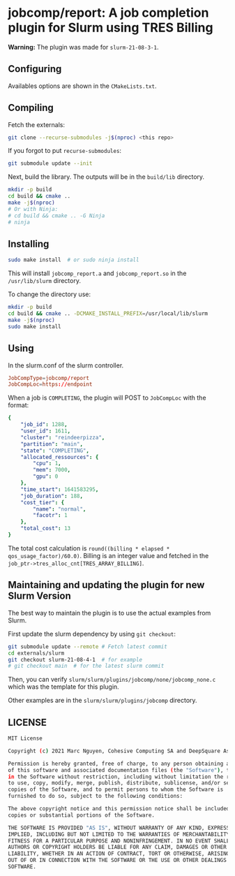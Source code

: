 # jobcomp/report: A job completion plugin for Slurm using TRES Billing

**Warning:** The plugin was made for `slurm-21-08-3-1`.

## Configuring

Availables options are shown in the `CMakeLists.txt`.

## Compiling

Fetch the externals:

```sh
git clone --recurse-submodules -j$(nproc) <this repo>
```

If you forgot to put `recurse-submodules`:

```sh
git submodule update --init
```

Next, build the library. The outputs will be in the `build/lib` directory.

```sh
mkdir -p build
cd build && cmake ..
make -j$(nproc)
# Or with Ninja:
# cd build && cmake .. -G Ninja
# ninja
```

## Installing

```sh
sudo make install  # or sudo ninja install
```

This will install `jobcomp_report.a` and `jobcomp_report.so` in the `/usr/lib/slurm` directory.

To change the directory use:

```sh
mkdir -p build
cd build && cmake .. -DCMAKE_INSTALL_PREFIX=/usr/local/lib/slurm
make -j$(nproc)
sudo make install
```

## Using

In the slurm.conf of the slurm controller.

```conf
JobCompType=jobcomp/report
JobCompLoc=https://endpoint
```

When a job is `COMPLETING`, the plugin will POST to `JobCompLoc` with the format:

```yml
{
    "job_id": 1288,
    "user_id": 1611,
    "cluster": "reindeerpizza",
    "partition": "main",
    "state": "COMPLETING",
    "allocated_ressources": {
        "cpu": 1,
        "mem": 7000,
        "gpu": 0
    },
    "time_start": 1641583295,
    "job_duration": 188,
    "cost_tier": {
        "name": "normal",
        "facotr": 1
    },
    "total_cost": 13
}
```

The total cost calculation is `round((billing * elapsed * qos_usage_factor)/60.0)`.
Billing is an integer value and fetched in the `job_ptr->tres_alloc_cnt[TRES_ARRAY_BILLING]`.

## Maintaining and updating the plugin for new Slurm Version

The best way to maintain the plugin is to use the actual examples from Slurm.

First update the slurm dependency by using `git checkout`:

```sh
git submodule update --remote # Fetch latest commit
cd externals/slurm
git checkout slurm-21-08-4-1  # for example
# git checkout main  # for the latest slurm commit
```

Then, you can verify `slurm/slurm/plugins/jobcomp/none/jobcomp_none.c` which was the template for this plugin.

Other examples are in the `slurm/slurm/plugins/jobcomp` directory.

## LICENSE

```sh
MIT License

Copyright (c) 2021 Marc Nguyen, Cohesive Computing SA and DeepSquare Association

Permission is hereby granted, free of charge, to any person obtaining a copy
of this software and associated documentation files (the "Software"), to deal
in the Software without restriction, including without limitation the rights
to use, copy, modify, merge, publish, distribute, sublicense, and/or sell
copies of the Software, and to permit persons to whom the Software is
furnished to do so, subject to the following conditions:

The above copyright notice and this permission notice shall be included in all
copies or substantial portions of the Software.

THE SOFTWARE IS PROVIDED "AS IS", WITHOUT WARRANTY OF ANY KIND, EXPRESS OR
IMPLIED, INCLUDING BUT NOT LIMITED TO THE WARRANTIES OF MERCHANTABILITY,
FITNESS FOR A PARTICULAR PURPOSE AND NONINFRINGEMENT. IN NO EVENT SHALL THE
AUTHORS OR COPYRIGHT HOLDERS BE LIABLE FOR ANY CLAIM, DAMAGES OR OTHER
LIABILITY, WHETHER IN AN ACTION OF CONTRACT, TORT OR OTHERWISE, ARISING FROM,
OUT OF OR IN CONNECTION WITH THE SOFTWARE OR THE USE OR OTHER DEALINGS IN THE
SOFTWARE.

```
